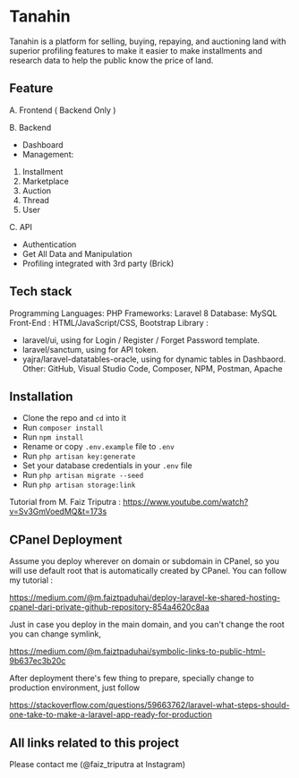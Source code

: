 # Tanahin

Tanahin is a platform for selling, buying, repaying, and auctioning land with superior profiling features to make it easier to make installments and research data to help the public know the price of land.

## Feature

A. Frontend
( Backend Only )

B. Backend
- Dashboard
- Management:
1. Installment
2. Marketplace
3. Auction
4. Thread
5. User

C. API
- Authentication
- Get All Data and Manipulation
- Profiling integrated with 3rd party (Brick)

## Tech stack
Programming Languages: PHP
Frameworks: Laravel 8
Database: MySQL
Front-End               : HTML/JavaScript/CSS, Bootstrap
Library                 : 
- laravel/ui, using for Login / Register / Forget Password template.
- laravel/sanctum, using for API token.
- yajra/laravel-datatables-oracle, using for dynamic tables in Dashbaord.
Other: GitHub, Visual Studio Code, Composer, NPM, Postman, Apache

## Installation
- Clone the repo and `cd` into it
- Run `composer install`
- Run `npm install`
- Rename or copy `.env.example` file to `.env`
- Run `php artisan key:generate`
- Set your database credentials in your `.env` file
- Run `php artisan migrate --seed`
- Run `php artisan storage:link`

Tutorial from M. Faiz Triputra : https://www.youtube.com/watch?v=Sv3GmVoedMQ&t=173s

## CPanel Deployment
Assume you deploy wherever on domain or subdomain in CPanel, so you will use default root that is automatically created by CPanel. You can follow my tutorial : 

https://medium.com/@m.faiztpaduhai/deploy-laravel-ke-shared-hosting-cpanel-dari-private-github-repository-854a4620c8aa

Just in case you deploy in the main domain, and you can't change the root you can change symlink,

https://medium.com/@m.faiztpaduhai/symbolic-links-to-public-html-9b637ec3b20c

After deployment there's few thing to prepare, specially change to production environment, just follow

https://stackoverflow.com/questions/59663762/laravel-what-steps-should-one-take-to-make-a-laravel-app-ready-for-production

## All links related to this project
Please contact me (@faiz_triputra at Instagram)
